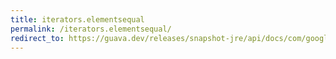 ```yaml
---
title: iterators.elementsequal
permalink: /iterators.elementsequal/
redirect_to: https://guava.dev/releases/snapshot-jre/api/docs/com/google/common/collect/Iterators.html#elementsEqual-java.util.Iterator-java.util.Iterator-
---
```

